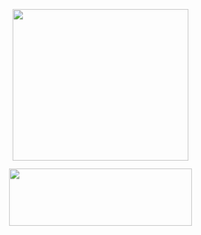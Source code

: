 <p align="center">
  <img width="308" height="265" src="https://cdn.discordapp.com/attachments/805551315400654889/1361462662483153227/f22f669c137d00f10034e2cb0fdecccb-removebg-preview.png?ex=67fed869&is=67fd86e9&hm=4be73dcf0e29be300afbc442e546c335e79b1a84b0fefff964c5930d84f1767b&">
</p>

<p align="center">
  <img width="320" height="100" src="https://spotify-github-profile.kittinanx.com/api/view?uid=cc7ruoqolcp0f2nf5f1txlivi&cover_image=true&theme=natemoo-re&show_offline=true&background_color=121212&interchange=false&bar_color_cover=true&bar_color=53b14f)](https://github.com/kittinan/spotify-github-profile)](https://spotify-github-profile.kittinanx.com/api/view?uid=cc7ruoqolcp0f2nf5f1txlivi&redirect=true)">
</p>
